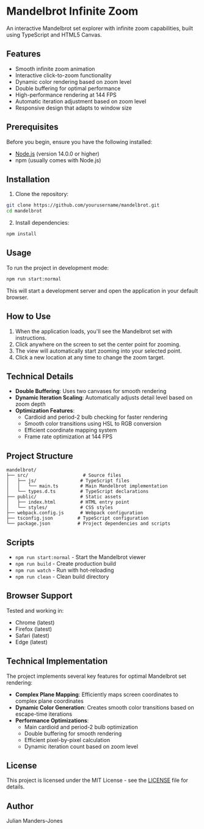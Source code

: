 # Mandelbrot Infinite Zoom

An interactive Mandelbrot set explorer with infinite zoom capabilities, built using TypeScript and HTML5 Canvas.

## Features

- Smooth infinite zoom animation
- Interactive click-to-zoom functionality
- Dynamic color rendering based on zoom level
- Double buffering for optimal performance
- High-performance rendering at 144 FPS
- Automatic iteration adjustment based on zoom level
- Responsive design that adapts to window size

## Prerequisites

Before you begin, ensure you have the following installed:
- [Node.js](https://nodejs.org/) (version 14.0.0 or higher)
- npm (usually comes with Node.js)

## Installation

1. Clone the repository:
```bash
git clone https://github.com/yourusername/mandelbrot.git
cd mandelbrot
```

2. Install dependencies:
```bash
npm install
```

## Usage

To run the project in development mode:
```bash
npm run start:normal
```
This will start a development server and open the application in your default browser.

## How to Use

1. When the application loads, you'll see the Mandelbrot set with instructions.
2. Click anywhere on the screen to set the center point for zooming.
3. The view will automatically start zooming into your selected point.
4. Click a new location at any time to change the zoom target.

## Technical Details

- **Double Buffering**: Uses two canvases for smooth rendering
- **Dynamic Iteration Scaling**: Automatically adjusts detail level based on zoom depth
- **Optimization Features**:
  - Cardioid and period-2 bulb checking for faster rendering
  - Smooth color transitions using HSL to RGB conversion
  - Efficient coordinate mapping system
  - Frame rate optimization at 144 FPS

## Project Structure

```
mandelbrot/
├── src/                    # Source files
│   ├── js/                # TypeScript files
│   │   └── main.ts        # Main Mandelbrot implementation
│   └── types.d.ts         # TypeScript declarations
├── public/                # Static assets
│   ├── index.html         # HTML entry point
│   └── styles/            # CSS styles
├── webpack.config.js      # Webpack configuration
├── tsconfig.json         # TypeScript configuration
└── package.json          # Project dependencies and scripts
```

## Scripts

- `npm run start:normal` - Start the Mandelbrot viewer
- `npm run build` - Create production build
- `npm run watch` - Run with hot-reloading
- `npm run clean` - Clean build directory

## Browser Support

Tested and working in:
- Chrome (latest)
- Firefox (latest)
- Safari (latest)
- Edge (latest)

## Technical Implementation

The project implements several key features for optimal Mandelbrot set rendering:

- **Complex Plane Mapping**: Efficiently maps screen coordinates to complex plane coordinates
- **Dynamic Color Generation**: Creates smooth color transitions based on escape-time iterations
- **Performance Optimizations**:
  - Main cardioid and period-2 bulb optimization
  - Double buffering for smooth rendering
  - Efficient pixel-by-pixel calculation
  - Dynamic iteration count based on zoom level

## License

This project is licensed under the MIT License - see the [LICENSE](LICENSE) file for details.

## Author

Julian Manders-Jones
